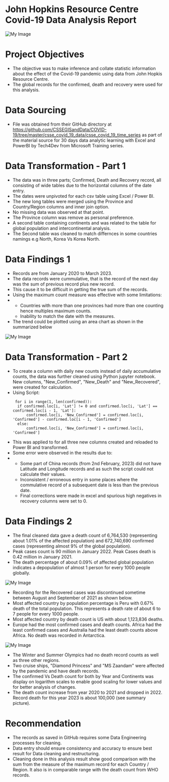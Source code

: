 # John Hopkins Resource Centre Covid-19 Data Analysis Report

![My Image](https://github.com/PaulaGweke/My-First-Data-Analysis-Repo/blob/main/CSSE_Covid_19_Data_Analysis_Report/animated_covid_gifs2.gif)


# Project Objectives
* The objective was to make inference and collate statistic information about the effect of the Covid-19 pandemic using data from John Hopkis Resource Centre.
* The global records for the confirmed, death and recovery were used for this analysis.


# Data Sourcing
* File was obtained from their GitHub directory at https://github.com/CSSEGISandData/COVID-19/tree/master/csse_covid_19_data/csse_covid_19_time_series as part of the material source for 30 days data analytic learning with Excel and PowerBI by Tech4Dev from Microsoft Training series.

# Data Transformation - Part 1
* The data was in three parts; Confirmed, Death and Recovery record, all consisting of wide tables due to the horizontal columns of the date entry.
* The dates were unpivoted for each csv table using Excel / Power BI.
* The new long tables were merged using the Province and Country/Region columns and inner join option.
* No missing data was observed at that point.
* The Province column was remove as personal preference.
* A second table containing continents and was related to the table for global population and intercontinental analysis.
* The Second table was cleaned to match differnces in some countries namings e.g North, Korea Vs Korea North.

# Data Findings 1
* Records are from January 2020 to March 2023.
* The data records were cummulative, that is the record of the next day was the sum of previous record plus new record.
* This cause it to be difficult in getting the true sum of the records.
* Using the maximum count measure was effective with some limitations:
* * Countries with more than one provinces had more than one counting hence multiples maximum counts.
  * Inability to match the date with the measures.
* The trend could be plotted using an area chart as shown in the summarized below

![My Image](https://github.com/PaulaGweke/My-First-Data-Analysis-Repo/blob/main/CSSE_Covid_19_Data_Analysis_Report/covid_gifs2.png)

# Data Transformation - Part 2
* To create a column with daily new counts instead of daily accumulative counts, the data was further cleaned using Python jupyter notebook. New columns, "New_Confirmed", "New_Death" and "New_Recovered", were created for calculation.
* Using Script:
  ```
   for i in range(1, len(confirmed)):
    if confirmed.loc[i, 'Lat'] != 0 and confirmed.loc[i, 'Lat'] == confirmed.loc[i - 1, 'Lat']:
        confirmed.loc[i, 'New_Confirmed'] = confirmed.loc[i, 'Confirmed'] - confirmed.loc[i - 1, 'Confirmed']
    else:
        confirmed.loc[i, 'New_Confirmed'] = confirmed.loc[i, 'Confirmed']
  ```
* This was applied to for all three new columns created and reloaded to Power BI and transformed.
* Some error were observed in the results due to:
* * Some part of China records (from 2nd February, 2023) did not have Latitude and Longitude records and as such the script could not calculate their values.
  * Inconsistent / erroneous entry in some places where the commulative record of a subsequent date is less than the previous date.
  * Final corrections were made in excel and spurious high negatives in recovery columns were set to 0.
 
# Data Findings 2
* The final cleaned data gave a death count of 6,764,530 (representing about 1.01% of the affected population) and 672,740,690 confirmed cases (representing almost 9% of the global population).
* Peak cases count is 90 million in January 2022. Peak Cases death is 0.42 million in January 2021.
* The death percentage of about 0.09% of affected global population indicates a depopulation of almost 1 person for every 1000 people globally. 

![My Image](https://github.com/PaulaGweke/My-First-Data-Analysis-Repo/blob/main/CSSE_Covid_19_Data_Analysis_Report/covid_gifs1.png)


* Recording for the Recovered cases was discontinued sometime between August and September of 2021 as shown below.
* Most affected country by population percentage is Peru with 0.67% death of the total population. This represents a death rate of about 6 to 7 people for every 1000 people.
* Most affected country by death count is US with about 1,123,836 deaths.
* Europe had the most confirmed cases and death counts. Africa had the least confirmed cases and Australia had the least death counts above Africa. No death was recorded in Antarctica.

![My Image](https://github.com/PaulaGweke/My-First-Data-Analysis-Repo/blob/main/CSSE_Covid_19_Data_Analysis_Report/covid_gifs3.png)

* The Winter and Summer Olympics had no death record counts as well as three other regions.
* Two cruise ships, "Diamond Princess" and "MS Zaandam" were affected by the pandemic and have death records.
* The confirmed Vs Death count for both by Year and Continents was display on logarithm scales to enable good scaling for lower values and for better analysis of changes.
* The death count increase from year 2020 to 2021  and dropped in 2022. Record death for this year 2023 is about 100,000 (see summary picture).


# Recommendation
* The records as saved in GitHub requires some Data Engineering processes for cleaning.
* Data entry should ensure consistency and accuracy to ensure best result for Data cleaning and restructuring.
* Cleaning done in this analysis result show good comparison with the sum from the measure of the maximum record for each Country / Region. It also is in comparable range with the death count from WHO records.




